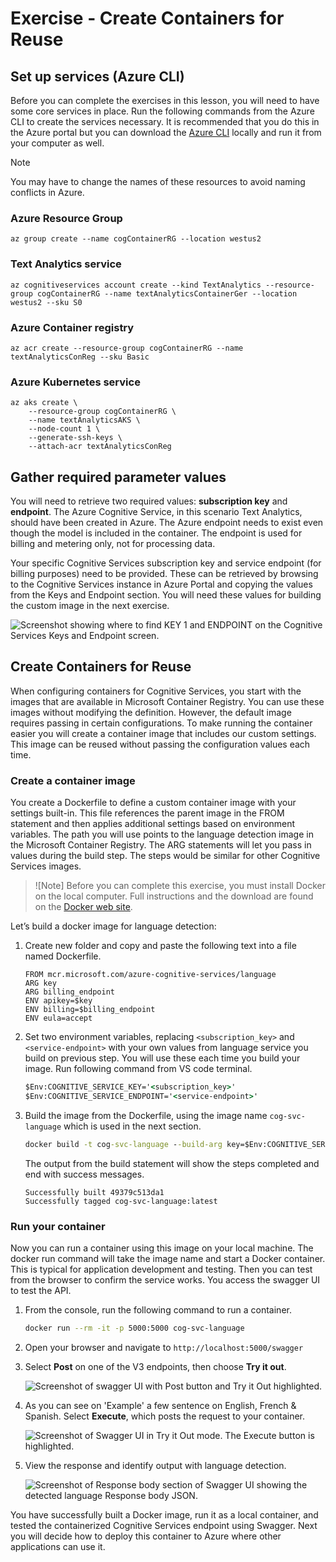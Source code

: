 # Exercise - Create Containers for Reuse

## Set up services (Azure CLI)

Before you can complete the exercises in this lesson, you will need to have some core services in place.  Run the following commands from the Azure CLI to create the services necessary. It is recommended that you do this in the Azure portal but you can download the [Azure CLI](https://docs.microsoft.com/cli/azure/install-azure-cli?view=azure-cli-latest) locally and run it from your computer as well.

>[!Note]
>You may have to change the names of these resources to avoid naming conflicts in Azure.

### Azure Resource Group

```azurecli
az group create --name cogContainerRG --location westus2
```

### Text Analytics service

```azurecli
az cognitiveservices account create --kind TextAnalytics --resource-group cogContainerRG --name textAnalyticsContainerGer --location westus2 --sku S0
```

### Azure Container registry

```azurecli
az acr create --resource-group cogContainerRG --name textAnalyticsConReg --sku Basic
```

### Azure Kubernetes service

```azurecli
az aks create \
    --resource-group cogContainerRG \
    --name textAnalyticsAKS \
    --node-count 1 \
    --generate-ssh-keys \
    --attach-acr textAnalyticsConReg
```

## Gather required parameter values

You will need to retrieve two required values: **subscription key** and **endpoint**. The Azure Cognitive Service, in this scenario Text Analytics, should have been created in Azure. The Azure endpoint needs to exist even though the model is included in the container. The endpoint is used for billing and metering only, not for processing data.

Your specific Cognitive Services subscription key and service endpoint (for billing purposes) need to be provided. These can be retrieved by browsing to the Cognitive Services instance in Azure Portal and copying the values from the Keys and Endpoint section. You will need these values for building the custom image in the next exercise.

  ![Screenshot showing where to find KEY 1 and ENDPOINT on the Cognitive Services Keys and Endpoint screen.](media/03-container-reuse-key-endpoint.png)

## Create Containers for Reuse

When configuring containers for Cognitive Services, you start with the images that are available in Microsoft Container Registry. You can use these images without modifying the definition. However, the default image requires passing in certain configurations. To make running the container easier you will create a container image that includes our custom settings. This image can be reused without passing the configuration values each time. 

### Create a container image

You create a Dockerfile to define a custom container image with your settings built-in. This file references the parent image in the FROM statement and then applies additional settings based on environment variables. The path you will use points to the language detection image in the Microsoft Container Registry. The ARG statements will let you pass in values during the build step. The steps would be similar for other Cognitive Services images.

>![Note]
>Before you can complete this exercise, you must install Docker on the local computer. Full instructions and the download are found on the [Docker web site](https://www.docker.com/products/docker-desktop).

Let’s build a docker image for language detection:

1. Create new folder and copy and paste the following text into a file named Dockerfile.

    ```
    FROM mcr.microsoft.com/azure-cognitive-services/language
    ARG key
    ARG billing_endpoint
    ENV apikey=$key
    ENV billing=$billing_endpoint
    ENV eula=accept
    ```

1. Set two environment variables, replacing `<subscription_key>` and `<service-endpoint>` with your own values from language service you build on previous step. You will use these each time you build your image. Run following command from VS code terminal.

    ```cmd
    $Env:COGNITIVE_SERVICE_KEY='<subscription_key>'
    $Env:COGNITIVE_SERVICE_ENDPOINT='<service-endpoint>'
    ```

1. Build the image from the Dockerfile, using the image name `cog-svc-language` which is used in the next section.

    ```cmd
    docker build -t cog-svc-language --build-arg key=$Env:COGNITIVE_SERVICE_KEY --build-arg billing_endpoint=$Env:COGNITIVE_SERVICE_ENDPOINT --no-cache .
    ```

    The output from the build statement will show the steps completed and end with success messages.

    ```dos
    Successfully built 49379c513da1
    Successfully tagged cog-svc-language:latest
    ```

### Run your container

Now you can run a container using this image on your local machine. The docker run command will take the image name and start a Docker container. This is typical for application development and testing. Then you can test from the browser to confirm the service works. You access the swagger UI to test the API.

1. From the console, run the following command to run a container.

    ```bash
    docker run --rm -it -p 5000:5000 cog-svc-language
    ```

1. Open your browser and navigate to `http://localhost:5000/swagger`

1. Select **Post** on one of the V3 endpoints, then choose **Try it out**.

    ![Screenshot of swagger UI with Post button and Try it Out highlighted.](media/03-container-reuse-swagger.png)

1. As you can see on 'Example' a few sentence on English, French & Spanish. Select **Execute**, which posts the request to your container.

    ![Screenshot of Swagger UI in Try it Out mode. The Execute button is highlighted.](media/03-container-reuse-swagger-execute.png)

1. View the response and identify output with language detection.

    ![Screenshot of Response body section of Swagger UI showing the detected language Response body JSON.](media/03-container-reuse-swagger-response.png)

You have successfully built a Docker image, run it as a local container, and tested the containerized Cognitive Services endpoint using Swagger. Next you will decide how to deploy this container to Azure where other applications can use it.
